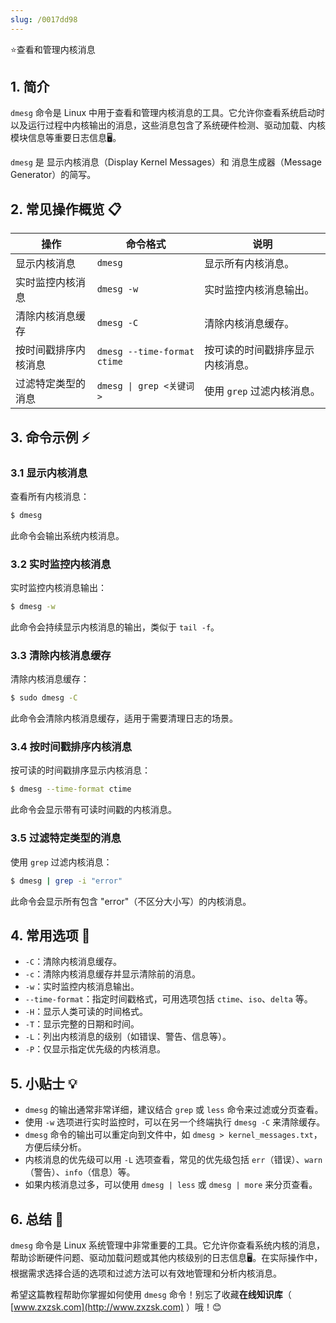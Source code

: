 ```yaml
---
slug: /0017dd98
---
```

⭐查看和管理内核消息

## 1. 简介

`dmesg` 命令是 Linux 中用于查看和管理内核消息的工具。它允许你查看系统启动时以及运行过程中内核输出的消息，这些消息包含了系统硬件检测、驱动加载、内核模块信息等重要日志信息🖥️。

`dmesg` 是 显示内核消息（Display Kernel Messages）和 消息生成器（Message Generator）的简写。 

## 2. 常见操作概览 📋

| 操作                    | 命令格式                           | 说明                                 |
|-------------------------|-----------------------------------|--------------------------------------|
| 显示内核消息            | `dmesg`                           | 显示所有内核消息。                   |
| 实时监控内核消息        | `dmesg -w`                        | 实时监控内核消息输出。               |
| 清除内核消息缓存        | `dmesg -C`                        | 清除内核消息缓存。                   |
| 按时间戳排序内核消息    | `dmesg --time-format ctime`       | 按可读的时间戳排序显示内核消息。     |
| 过滤特定类型的消息      | `dmesg \| grep <关键词>`            | 使用 `grep` 过滤内核消息。           |

## 3. 命令示例 ⚡

### 3.1 显示内核消息

查看所有内核消息：

```bash
$ dmesg
```

此命令会输出系统内核消息。

### 3.2 实时监控内核消息

实时监控内核消息输出：

```bash
$ dmesg -w
```

此命令会持续显示内核消息的输出，类似于 `tail -f`。

### 3.3 清除内核消息缓存

清除内核消息缓存：

```bash
$ sudo dmesg -C
```

此命令会清除内核消息缓存，适用于需要清理日志的场景。

### 3.4 按时间戳排序内核消息

按可读的时间戳排序显示内核消息：

```bash
$ dmesg --time-format ctime
```

此命令会显示带有可读时间戳的内核消息。

### 3.5 过滤特定类型的消息

使用 `grep` 过滤内核消息：

```bash
$ dmesg | grep -i "error"
```

此命令会显示所有包含 "error"（不区分大小写）的内核消息。

## 4. 常用选项 📝

- `-C`：清除内核消息缓存。
- `-c`：清除内核消息缓存并显示清除前的消息。
- `-w`：实时监控内核消息输出。
- `--time-format`：指定时间戳格式，可用选项包括 `ctime`、`iso`、`delta` 等。
- `-H`：显示人类可读的时间格式。
- `-T`：显示完整的日期和时间。
- `-L`：列出内核消息的级别（如错误、警告、信息等）。
- `-P`：仅显示指定优先级的内核消息。

## 5. 小贴士 💡

- `dmesg` 的输出通常非常详细，建议结合 `grep` 或 `less` 命令来过滤或分页查看。
- 使用 `-w` 选项进行实时监控时，可以在另一个终端执行 `dmesg -C` 来清除缓存。
- `dmesg` 命令的输出可以重定向到文件中，如 `dmesg > kernel_messages.txt`，方便后续分析。
- 内核消息的优先级可以用 `-L` 选项查看，常见的优先级包括 `err`（错误）、`warn`（警告）、`info`（信息）等。
- 如果内核消息过多，可以使用 `dmesg | less` 或 `dmesg | more` 来分页查看。

## 6. 总结 🎯

`dmesg` 命令是 Linux 系统管理中非常重要的工具。它允许你查看系统内核的消息，帮助诊断硬件问题、驱动加载问题或其他内核级别的日志信息🖥️。在实际操作中，根据需求选择合适的选项和过滤方法可以有效地管理和分析内核消息。

希望这篇教程帮助你掌握如何使用 `dmesg` 命令！别忘了收藏**在线知识库**（ [www.zxzsk.com](http://www.zxzsk.com) ）哦！😊

